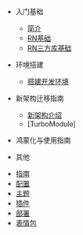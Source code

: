 <!-- _sidebar.md -->
- 入门基础

    - [简介](zh-cn/README.md)
    - [RN基础](zh-cn/base.md)
    - [RN三方库基础](zh-cn/third-party.md)

- 环境搭建
    - [搭建开发环境](zh-cn/environment.md)

- 新架构迁移指南
    - [新架构介绍](zh-cn/new-architecture.md)
    - [TurboModule]
- 鸿蒙化与使用指南
- 其他


* [指南](contents/guide)
* [配置](contents/configure)
* [主题](contents/themes)
* [插件](contents/plugins)
* [部署](contents/production)
* [表情包](contents/emoji)

